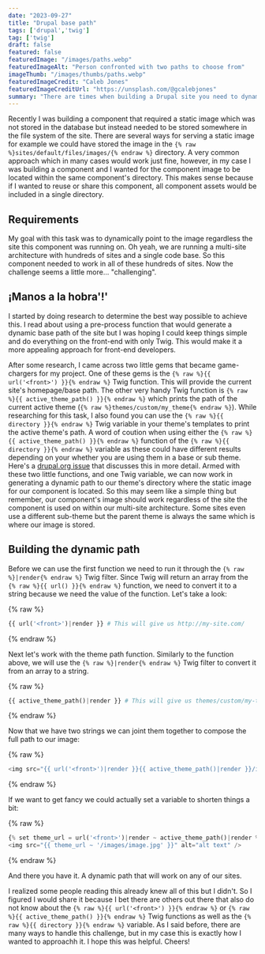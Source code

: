 ```yaml
---
date: "2023-09-27"
title: "Drupal base path"
tags: ['drupal','twig']
tag: ['twig']
draft: false
featured: false
featuredImage: "/images/paths.webp"
featuredImageAlt: "Person confronted with two paths to choose from"
imageThumb: "/images/thumbs/paths.webp"
featuredImageCredit: "Caleb Jones"
featuredImageCreditUrl: "https://unsplash.com/@gcalebjones"
summary: "There are times when building a Drupal site you need to dynamically point to an asset or resource that may not be saved in the database but instead is located somewhere in the site's file system."
---
```

Recently I was building a component that required a static image which was not stored in the database but instead needed to be stored somewhere in the file system of the site.  There are several ways for serving a static image for example we could have stored the image in the `{% raw %}sites/default/files/images/{% endraw %}` directory.  A very common approach which in many cases would work just fine, however, in my case I was building a component and I wanted for the component image to be located within the same component's directory.  This makes sense because if I wanted to reuse or share this component, all component assets would be included in a single directory.

## Requirements

My goal with this task was to dynamically point to the image regardless the site this component was running on.  Oh yeah, we are running a multi-site architecture with hundreds of sites and a single code base.  So this component needed to work in all of these hundreds of sites.  Now the challenge seems a little more... "challenging".

## ¡Manos a la hobra'!'

I started by doing research to determine the best way possible to achieve this.  I read about using a pre-process function that would generate a dynamic base path of the site but I was hoping I could keep things simple and do everything on the front-end with only Twig. This would make it a more appealing approach for front-end developers.

After some research, I came across two little gems that became game-chargers for my project.  One of these gems is the `{% raw %}{{ url('<front>') }}{% endraw %}` Twig function.  This will provide the current site's homepage/base path. The other very handy Twig function is `{% raw %}{{ active_theme_path() }}{% endraw %}` which prints the path of the current active theme (`{% raw %}themes/custom/my_theme{% endraw %}`). While researching for this task, I also found you can use the `{% raw %}{{ directory }}{% endraw %}` Twig variable in your theme's templates to print the active theme's path.  A word of coution when using either the `{% raw %}{{ active_theme_path() }}{% endraw %}` function of the `{% raw %}{{ directory }}{% endraw %}` variable as these could have different results depending on your whether you are using them in a base or sub theme.  Here's a [drupal.org issue](https://www.drupal.org/project/drupal/issues/3049414) that discusses this in more detail.
Armed with these two little functions, and one Twig variable, we can now work in generating a dynamic path to our theme's directory where the static image for our component is located.  So this may seem like a simple thing but remember, our component's image should work regardless of the site the component is used on within our multi-site architecture.  Some sites even use a different sub-theme but the parent theme is always the same which is where our image is stored.

## Building the dynamic path

Before we can use the first function we need to run it through the `{% raw %}|render{% endraw %}` Twig filter.  Since Twig will return an array from the `{% raw %}{{ url() }}{% endraw %}` function, we need to convert it to a string because we need the value of the function. Let's take a look:

{% raw %}

```php
{{ url('<front>')|render }} # This will give us http://my-site.com/
```

{% endraw %}

Next let's work with the theme path function. Similarly to the function above, we will use the `{% raw %}|render{% endraw %}` Twig filter to convert it from an array to a string.

{% raw %}

```php
{{ active_theme_path()|render }} # This will give us themes/custom/my-theme
```

{% endraw %}

Now that we have two strings we can joint them together to compose the full path to our image:

{% raw %}

```php
<img src="{{ url('<front>')|render }}{{ active_theme_path()|render }}/images/image.jpg" alt="alt text" />
```

{% endraw %}

If we want to get fancy we could actually set a variable to shorten things a bit:

{% raw %}

```php
{% set theme_url = url('<front>')|render ~ active_theme_path()|render %}
<img src="{{ theme_url ~ '/images/image.jpg' }}" alt="alt text" />
```

{% endraw %}

And there you have it.  A dynamic path that will work on any of our sites.

I realized some people reading this already knew all of this but I didn't.  So I figured I would share it because I bet there are others out there that also do not know about the `{% raw %}{{ url('<front>') }}{% endraw %}` or `{% raw %}{{ active_theme_path() }}{% endraw %}` Twig functions as well as the `{% raw %}{{ directory }}{% endraw %}` variable.  As I said before, there are many ways to handle this challenge, but in my case this is exactly how I wanted to approachh it.  I hope this was helpful.  Cheers!
